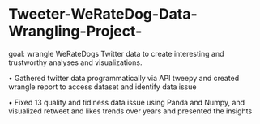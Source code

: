 # Tweeter-WeRateDog-Data-Wrangling-Project-
goal: wrangle WeRateDogs Twitter data to create interesting and trustworthy analyses and visualizations.

•	Gathered twitter data programmatically via API tweepy and created wrangle report to access dataset and identify data issue 

•	Fixed 13 quality and tidiness data issue using Panda and Numpy, and visualized retweet and likes trends over years and presented the insights	

